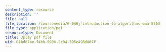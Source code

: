 ```yaml
---
content_type: resource
description: ''
file: null
file_location: /coursemedia/6-046j-introduction-to-algorithms-sma-5503-fall-2005/01bd67aef4bb59962e04395e498d067f_vK_q-C-kXhs.pdf
file_type: application/pdf
resourcetype: Document
title: 3play pdf file
uid: 01bd67ae-f4bb-5996-2e04-395e498d067f
---
```

